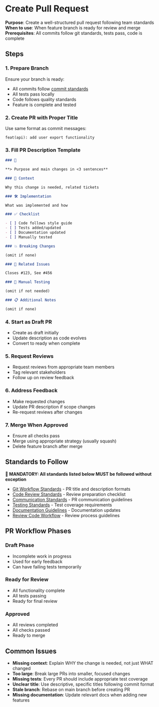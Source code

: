 # Create Pull Request

**Purpose**: Create a well-structured pull request following team standards
**When to use**: When feature branch is ready for review and merge
**Prerequisites**: All commits follow git standards, tests pass, code is complete

## Steps

### 1. Prepare Branch

Ensure your branch is ready:

- All commits follow [commit standards](@../../standards/project/git-workflow.md)
- All tests pass locally
- Code follows quality standards
- Feature is complete and tested

### 2. Create PR with Proper Title

Use same format as commit messages:

```
feat(api): add user export functionality
```

### 3. Fill PR Description Template

```markdown
### 📌

**> Purpose and main changes in <3 sentences**

### 📝 Context

Why this change is needed, related tickets

### 🛠️ Implementation

What was implemented and how

### ✅ Checklist

- [ ] Code follows style guide
- [ ] Tests added/updated
- [ ] Documentation updated
- [ ] Manually tested

### 💥 Breaking Changes

(omit if none)

### 🔗 Related Issues

Closes #123, See #456

### 🧪 Manual Testing

(omit if not needed)

### 📋 Additional Notes

(omit if none)
```

### 4. Start as Draft PR

- Create as draft initially
- Update description as code evolves
- Convert to ready when complete

### 5. Request Reviews

- Request reviews from appropriate team members
- Tag relevant stakeholders
- Follow up on review feedback

### 6. Address Feedback

- Make requested changes
- Update PR description if scope changes
- Re-request reviews after changes

### 7. Merge When Approved

- Ensure all checks pass
- Merge using appropriate strategy (usually squash)
- Delete feature branch after merge

## Standards to Follow

**🔴 MANDATORY: All standards listed below MUST be followed without exception**

- [Git Workflow Standards](@../../standards/project/git-workflow.md) - PR title and description formats
- [Code Review Standards](@../../standards/quality/code-review.md) - Review preparation checklist
- [Communication Standards](@../../standards/project/communication.md) - PR communication guidelines
- [Testing Standards](@../../standards/quality/testing.md) - Test coverage requirements
- [Documentation Guidelines](@../../standards/code/documentation.md) - Documentation updates
- [Review Code Workflow](@../quality/review-code.md) - Review process guidelines

## PR Workflow Phases

### Draft Phase

- Incomplete work in progress
- Used for early feedback
- Can have failing tests temporarily

### Ready for Review

- All functionality complete
- All tests passing
- Ready for final review

### Approved

- All reviews completed
- All checks passed
- Ready to merge

## Common Issues

- **Missing context**: Explain WHY the change is needed, not just WHAT changed
- **Too large**: Break large PRs into smaller, focused changes
- **Missing tests**: Every PR should include appropriate test coverage
- **Unclear title**: Use descriptive, specific titles following commit format
- **Stale branch**: Rebase on main branch before creating PR
- **Missing documentation**: Update relevant docs when adding new features
